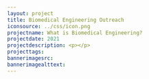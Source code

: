 ```yaml
---
layout: project
title: Biomedical Engineering Outreach
iconsource: ../css/icon.png
projectname: What is Biomedical Engineering?
projectdate: 2021
projectdescription: <p></p>
projecttags:
bannerimagesrc:
bannerimagealttext:
---
```

